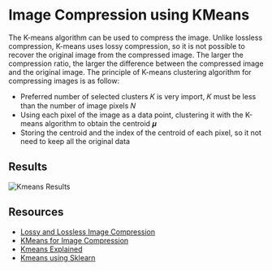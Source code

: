 # Image Compression using KMeans

The K-means algorithm can be used to compress the image. Unlike lossless compression, K-means uses lossy compression, so it is not possible to recover the original image from the compressed image. The larger the compression ratio, the larger the difference between the compressed image and the original image. The principle of K-means clustering algorithm for compressing images is as follow:

- Preferred number of selected clusters 𝐾 is very import, 𝐾 must be less than the number of image pixels 𝑁
- Using each pixel of the image as a data point, clustering it with the K-means algorithm to obtain the centroid 𝝁
- Storing the centroid and the index of the centroid of each pixel, so it not need to keep all the original data

## Results
![Kmeans Results]()

## Resources
 - [Lossy and Lossless Image Compression](https://www.techtarget.com/whatis/definition/lossless-and-lossy-compression)
 - [KMeans for Image Compression](https://iq.opengenus.org/image-compression-using-k-means/)
 - [Kmeans Explained](https://neptune.ai/blog/k-means-clustering)
 - [Kmeans using Sklearn](https://scikit-learn.org/stable/modules/generated/sklearn.cluster.KMeans.html)
